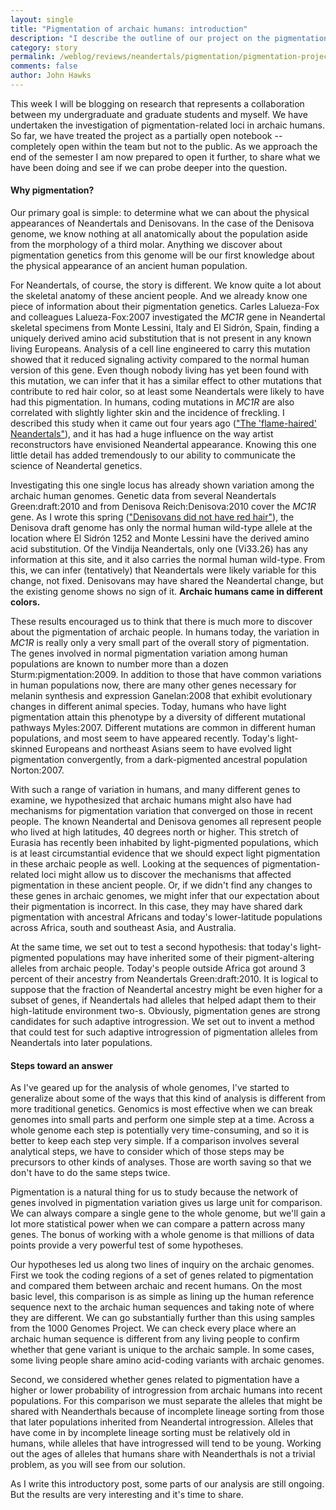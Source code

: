 ```yaml
---
layout: single 
title: "Pigmentation of archaic humans: introduction" 
description: "I describe the outline of our project on the pigmentation genetics of the Neandertal and Denisova genomes" 
category: story
permalink: /weblog/reviews/neandertals/pigmentation/pigmentation-project-intro-2011.html
comments: false 
author: John Hawks 
---
```


This week I will be blogging on research that represents a collaboration between my undergraduate and graduate students and myself. We have undertaken the investigation of pigmentation-related loci in archaic humans. So far, we have treated the project as a partially open notebook -- completely open within the team but not to the public. As we approach the end of the semester I am now prepared to open it further, to share what we have been doing and see if we can probe deeper into the question. 

<h4>Why pigmentation?</h4>

Our primary goal is simple: to determine what we can about the physical appearances of Neandertals and Denisovans. In the case of the Denisova genome, we know nothing at all anatomically about the population aside from the morphology of a third molar. Anything we discover about pigmentation genetics from this genome will be our first knowledge about the physical appearance of an ancient human population. 

For Neandertals, of course, the story is different. We know quite a lot about the skeletal anatomy of these ancient people. And we already know one piece of information about their pigmentation genetics. Carles Lalueza-Fox and colleagues <bib>Lalueza-Fox:2007</bib> investigated the <em>MC1R</em> gene in Neandertal skeletal specimens from Monte Lessini, Italy and El Sidr&oacute;n, Spain, finding a uniquely derived amino acid substitution that is not present in any known living Europeans. Analysis of a cell line engineered to carry this mutation showed that it reduced signaling activity compared to the normal human version of this gene. Even though nobody living has yet been found with this mutation, we can infer that it has a similar effect to other mutations that contribute to red hair color, so at least some Neandertals were likely to have had this pigmentation. In humans, coding mutations in <em>MC1R</em> are also correlated with slightly lighter skin and the incidence of freckling. I described this study when it came out four years ago (<a href="http://johnhawks.net/weblog/reviews/neandertals/neandertal_dna/neandertal_mc1r_lalueza-fox_2007.html">"The 'flame-haired' Neandertals"</a>), and it has had a huge influence on the way artist reconstructors have envisioned Neandertal appearance. Knowing this one little detail has added tremendously to our ability to communicate the science of Neandertal genetics. 

Investigating this one single locus has already shown variation among the archaic human genomes. Genetic data from several Neandertals <bib>Green:draft:2010</bib> and from Denisova <bib>Reich:Denisova:2010</bib> cover the <em>MC1R</em> gene. As I wrote this spring (<a href="http://johnhawks.net/weblog/reviews/denisova/denisova-mc1r-status-2011.html">"Denisovans did not have red hair"</a>), the Denisova draft genome has only the normal human wild-type allele at the location where El Sidr&oacute;n 1252 and Monte Lessini have the derived amino acid substitution. Of the Vindija Neandertals, only one (Vi33.26) has any information at this site, and it also carries the normal human wild-type. From this, we can infer (tentatively) that Neandertals were likely variable for this change, not fixed. Denisovans may have shared the Neandertal change, but the existing genome shows no sign of it. <strong>Archaic humans came in different colors.</strong> 

These results encouraged us to think that there is much more to discover about the pigmentation of archaic people. In humans today, the variation in <em>MC1R</em> is really only a very small part of the overall story of pigmentation. The genes involved in normal pigmentation variation among human populations are known to number more than a dozen <bib>Sturm:pigmentation:2009</bib>. In addition to those that have common variations in human populations now, there are many other genes necessary for melanin synthesis and expression <bib>Ganelan:2008</bib> that exhibit evolutionary changes in different animal species. Today, humans who have light pigmentation attain this phenotype by a diversity of different mutational pathways <bib>Myles:2007</bib>. Different mutations are common in different human populations, and most seem to have appeared recently. Today's light-skinned Europeans and northeast Asians seem to have evolved light pigmentation convergently, from a dark-pigmented ancestral population <bib>Norton:2007</bib>. 

With such a range of variation in humans, and many different genes to examine, we hypothesized that archaic humans might also have had mechanisms for pigmentation variation that converged on those in recent people. The known Neandertal and Denisova genomes all represent people who lived at high latitudes, 40 degrees north or higher. This stretch of Eurasia has recently been inhabited by light-pigmented populations, which is at least circumstantial evidence that we should expect light pigmentation in these archaic people as well. Looking at the sequences of pigmentation-related loci might allow us to discover the mechanisms that affected pigmentation in these ancient people. Or, if we didn't find any changes to these genes in archaic genomes, we might infer that our expectation about their pigmentation is incorrect. In this case, they may have shared dark pigmentation with ancestral Africans and today's lower-latitude populations across Africa, south and southeast Asia, and Australia. 

At the same time, we set out to test a second hypothesis: that today's light-pigmented populations may have inherited some of their pigment-altering alleles from archaic people. Today's people outside Africa got around 3 percent of their ancestry from Neandertals <bib>Green:draft:2010</bib>. It is logical to suppose that the fraction of Neandertal ancestry might be even higher for a subset of genes, if Neandertals had alleles that helped adapt them to their high-latitude environment <bib>two-s</bib>. Obviously, pigmentation genes are strong candidates for such adaptive introgression. We set out to invent a method that could test for such adaptive introgression of pigmentation alleles from Neandertals into later populations. 

<h4>Steps toward an answer</h4>

As I've geared up for the analysis of whole genomes, I've started to generalize about some of the ways that this kind of analysis is different from more traditional genetics. Genomics is most effective when we can break genomes into small parts and perform one simple step at a time. Across a whole genome each step is potentially very time-consuming, and so it is better to keep each step very simple. If a comparison involves several analytical steps, we have to consider which of those steps may be precursors to other kinds of analyses. Those are worth saving so that we don't have to do the same steps twice. 

Pigmentation is a natural thing for us to study because the network of genes involved in pigmentation variation gives us large unit for comparison. We can always compare a single gene to the whole genome, but we'll gain a lot more statistical power when we can compare a pattern across many genes. The bonus of working with a whole genome is that millions of data points provide a very powerful test of some hypotheses. 

Our hypotheses led us along two lines of inquiry on the archaic genomes. First we took the coding regions of a set of genes related to pigmentation and compared them between archaic and recent humans. On the most basic level, this comparison is as simple as lining up the human reference sequence next to the archaic human sequences and taking note of where they are different. We can go substantially further than this using samples from the 1000 Genomes Project. We can check every place where an archaic human sequence is different from any living people to confirm whether that gene variant is unique to the archaic sample. In some cases, some living people share amino acid-coding variants with archaic genomes.

Second, we considered whether genes related to pigmentation have a higher or lower probability of introgression from archaic humans into recent populations. For this comparison we must separate the alleles that might be shared with Neanderthals because of incomplete lineage sorting from those that later populations inherited from Neandertal introgression. Alleles that have come in by incomplete lineage sorting must be relatively old in humans, while alleles that have introgressed will tend to be young. Working out the ages of alleles that humans share with Neanderthals is not a trivial problem, as you will see from our solution.

As I write this introductory post, some parts of our analysis are still ongoing. But the results are very interesting and it's time to share. 





